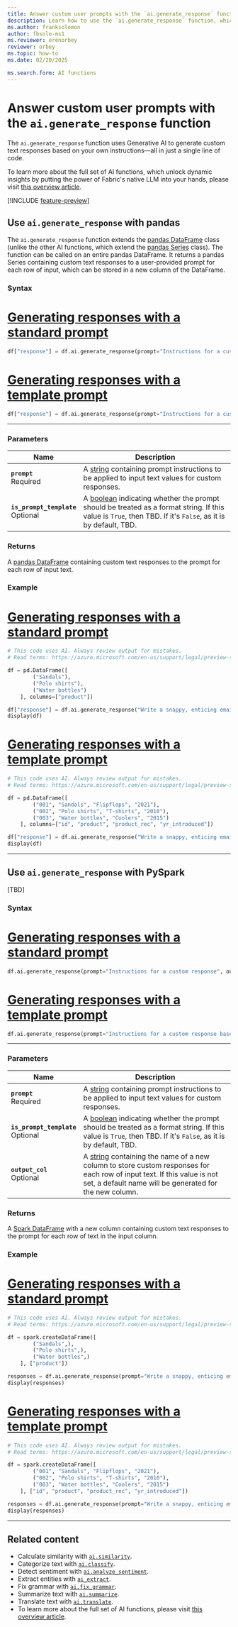 ```yaml
---
title: Answer custom user prompts with the `ai.generate_response` function
description: Learn how to use the `ai.generate_response` function, which invokes Generative AI to generate custom text responses based on your own instructions.
ms.author: franksolomon
author: fbsolo-ms1
ms.reviewer: erenorbey
reviewer: orbey
ms.topic: how-to
ms.date: 02/20/2025

ms.search.form: AI functions
---
```


# Answer custom user prompts with the `ai.generate_response` function

The `ai.generate_response` function uses Generative AI to generate custom text responses based on your own instructions—all in just a single line of code.

To learn more about the full set of AI functions, which unlock dynamic insights by putting the power of Fabric's native LLM into your hands, please visit [this overview article](ai-function-overview.md).

[!INCLUDE [feature-preview](../../includes/feature-preview-note.md)]

## Use `ai.generate_response` with pandas

The `ai.generate_response` function extends the [pandas DataFrame](https://pandas.pydata.org/docs/reference/api/pandas.DataFrame.html) class (unlike the other AI functions, which extend the [pandas Series](https://pandas.pydata.org/docs/reference/api/pandas.Series.html) class). The function can be called on an entire pandas DataFrame. It returns a pandas Series containing custom text responses to a user-provided prompt for each row of input, which can be stored in a new column of the DataFrame.

### Syntax

# [Generating responses with a standard prompt](#tab/standard-prompt)

```python
df["response"] = df.ai.generate_response(prompt="Instructions for a custom response")
```

# [Generating responses with a template prompt](#tab/similarity-single)

```python
df["response"] = df.ai.generate_response(prompt="Instructions for a custom response based on specific {column1} and {column2} values", is_prompt_template=True)
```

---

### Parameters

| **Name** | **Description** |
|---|---|
| **`prompt`** <br> Required | A [string](https://docs.python.org/3/library/stdtypes.html#str) containing prompt instructions to be applied to input text values for custom responses. |
| **`is_prompt_template`** <br> Optional | A [boolean](https://docs.python.org/3/library/stdtypes.html#boolean-type-bool) indicating whether the prompt should be treated as a format string. If this value is `True`, then TBD. If it's `False`, as it is by default, TBD. |

### Returns

A [pandas DataFrame](https://pandas.pydata.org/docs/reference/api/pandas.DataFrame.html) containing custom text responses to the prompt for each row of input text.

### Example

# [Generating responses with a standard prompt](#tab/standard-prompt)

```python
# This code uses AI. Always review output for mistakes. 
# Read terms: https://azure.microsoft.com/en-us/support/legal/preview-supplemental-terms/

df = pd.DataFrame([
        ("Sandals"),
        ("Polo shirts"),
        ("Water bottles")
    ], columns=["product"])

df["response"] = df.ai.generate_response("Write a snappy, enticing email subject line for a summer sale on the product.")
display(df)
```

# [Generating responses with a template prompt](#tab/similarity-single)

```python
# This code uses AI. Always review output for mistakes. 
# Read terms: https://azure.microsoft.com/en-us/support/legal/preview-supplemental-terms/

df = pd.DataFrame([
        ("001", "Sandals", "Flipflops", "2021"),
        ("002", "Polo shirts", "T-shirts", "2010"),
        ("003", "Water bottles", "Coolers", "2015")
    ], columns=["id", "product", "product_rec", "yr_introduced"])

df["response"] = df.ai.generate_response("Write a snappy, enticing email subject line for a summer sale on the {product}.", is_prompt_template=True)
display(df)
```

---

## Use `ai.generate_response` with PySpark

[TBD]

### Syntax

# [Generating responses with a standard prompt](#tab/standard-prompt)

```python
df.ai.generate_response(prompt="Instructions for a custom response", output_col="response")
```

# [Generating responses with a template prompt](#tab/similarity-single)

```python
df.ai.generate_response(prompt="Instructions for a custom response based on specific {column1} and {column2} values", is_prompt_template=True, output_col="response")
```

---

### Parameters

| **Name** | **Description** |
|---|---|
| **`prompt`** <br> Required | A [string](https://spark.apache.org/docs/latest/api/python/reference/pyspark.sql/api/pyspark.sql.types.StringType.html) containing prompt instructions to be applied to input text values for custom responses. |
| **`is_prompt_template`** <br> Optional | A [boolean](https://spark.apache.org/docs/latest/api/python/reference/pyspark.sql/api/pyspark.sql.types.BooleanType.html) indicating whether the prompt should be treated as a format string. If this value is `True`, then TBD. If it's `False`, as it is by default, TBD. |
| **`output_col`** <br> Optional | A [string](https://spark.apache.org/docs/latest/api/python/reference/pyspark.sql/api/pyspark.sql.types.StringType.html) containing the name of a new column to store custom responses for each row of input text. If this value is not set, a default name will be generated for the new column. |

### Returns

A [Spark DataFrame](https://spark.apache.org/docs/latest/api/python/reference/pyspark.sql/dataframe.html) with a new column containing custom text responses to the prompt for each row of text in the input column.

### Example

# [Generating responses with a standard prompt](#tab/standard-prompt)

```python
# This code uses AI. Always review output for mistakes. 
# Read terms: https://azure.microsoft.com/en-us/support/legal/preview-supplemental-terms/

df = spark.createDataFrame([
        ("Sandals",),
        ("Polo shirts",),
        ("Water bottles",)
    ], ["product"])

responses = df.ai.generate_response(prompt="Write a snappy, enticing email subject line for a summer sale on the product.", output_col="response")
display(responses)
```

# [Generating responses with a template prompt](#tab/similarity-single)

```python
# This code uses AI. Always review output for mistakes. 
# Read terms: https://azure.microsoft.com/en-us/support/legal/preview-supplemental-terms/

df = spark.createDataFrame([
        ("001", "Sandals", "Flipflops", "2021"),
        ("002", "Polo shirts", "T-shirts", "2010"),
        ("003", "Water bottles", "Coolers", "2015")
    ], ["id", "product", "product_rec", "yr_introduced"])

responses = df.ai.generate_response(prompt="Write a snappy, enticing email subject line for a summer sale on the {product}.", is_prompt_template=True, output_col="response")
display(responses)
```

---

## Related content

- Calculate similarity with [`ai.similarity`](similarity.md).
- Categorize text with [`ai.classify`](classify.md).
- Detect sentiment with [`ai.analyze_sentiment`](analyze-sentiment.md).
- Extract entities with [`ai_extract`](extract.md).
- Fix grammar with [`ai.fix_grammar`](fix-grammar.md).
- Summarize text with [`ai.summarize`](summarize.md).
- Translate text with [`ai.translate`](translate.md).
- To learn more about the full set of AI functions, please visit [this overview article](ai-function-overview.md).
